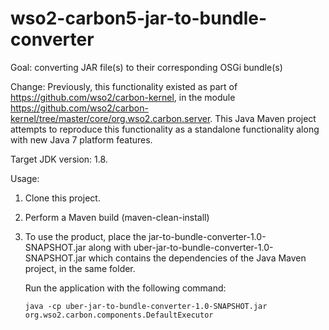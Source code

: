 # wso2-carbon5-jar-to-bundle-converter

Goal: converting JAR file(s) to their corresponding OSGi bundle(s)

Change: Previously, this functionality existed as part of https://github.com/wso2/carbon-kernel, in the module https://github.com/wso2/carbon-kernel/tree/master/core/org.wso2.carbon.server. This Java Maven project attempts to reproduce this functionality as a standalone functionality along with new Java 7 platform features.

Target JDK version: 1.8.

Usage:

1.  Clone this project.

2.  Perform a Maven build (maven-clean-install)

3.  To use the product, place the jar-to-bundle-converter-1.0-SNAPSHOT.jar along with uber-jar-to-bundle-converter-1.0-SNAPSHOT.jar which contains the dependencies of the Java Maven project, in the same folder.

    Run the application with the following command:

        java -cp uber-jar-to-bundle-converter-1.0-SNAPSHOT.jar org.wso2.carbon.components.DefaultExecutor
